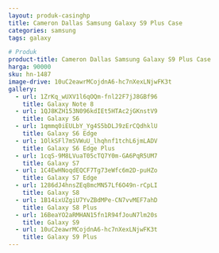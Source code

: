 ```yaml
---
layout: produk-casinghp
title: Cameron Dallas Samsung Galaxy S9 Plus Case
categories: samsung
tags: galaxy

# Produk
product-title: Cameron Dallas Samsung Galaxy S9 Plus Case
harga: 90000
sku: hn-1487
image-drive: 10uC2eawrMCojdnA6-hc7nXexLNjwFK3t
gallery:
  - url: 1ZrKq_wUXV1l6qOQm-fnl22F7jJ8GBf96
    title: Galaxy Note 8
  - url: 1QJ8KZH153N096kdIEt5HTAc2jGKnstV9
    title: Galaxy S6
  - url: 1qmmq0iEULbY_Yg4S5bDLJ9zErCQdhklU
    title: Galaxy S6 Edge
  - url: 1OlkSFl7mSVWuU_lhqhnf1tchL6jmLADV
    title: Galaxy S6 Edge Plus
  - url: 1cqS-9M8LVuaT05cTQ7Y0m-GA6PqR5UM7
    title: Galaxy S7
  - url: 1C4EwHNoqdEQCF7Tg73eWfc6m2D-puHZo
    title: Galaxy S7 Edge
  - url: 1286dJ4hnsZEq8mcMN57Lf6O49n-rCpLI
    title: Galaxy S8
  - url: 1B14ixUZgiU7YvZBdMPe-CN7vvMEF7ahD
    title: Galaxy S8 Plus
  - url: 16BeaYO2aRMHAN15fn1R94fJouN7lm20s
    title: Galaxy S9
  - url: 10uC2eawrMCojdnA6-hc7nXexLNjwFK3t
    title: Galaxy S9 Plus
---
```

